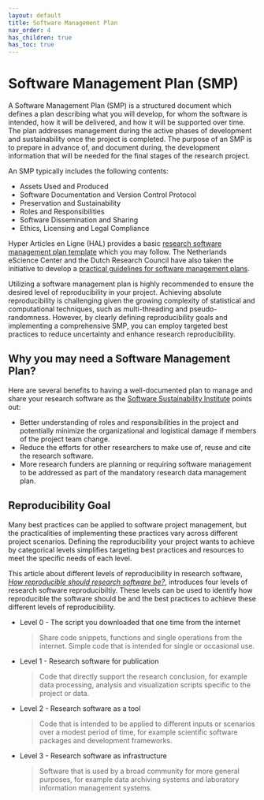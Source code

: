 ```yaml
---
layout: default
title: Software Management Plan
nav_order: 4
has_children: true
has_toc: true
---
```


# Software Management Plan (SMP)

A Software Management Plan (SMP) is a structured document which defines a plan describing what you will develop, for whom the software is intended, how it will be delivered, and how it will be supported over time. The plan addresses management during the active phases of development and sustainability once the project is completed. The purpose of an SMP is to prepare in advance of, and document during, the development information that will be needed for the final stages of the research project.  

An SMP typically includes the following contents:  

- Assets Used and Produced
- Software Documentation and Version Control Protocol
- Preservation and Sustainability
- Roles and Responsibilities
- Software Dissemination and Sharing
- Ethics, Licensing and Legal Compliance

Hyper Articles en Ligne (HAL) provides a basic [research software management plan template](https://hal.science/hal-01802565) which you may follow. The Netherlands eScience Center and the Dutch Research Council have also taken the initiative to develop a [practical guidelines for software management plans](https://zenodo.org/records/7185371).  

Utilizing a software management plan is highly recommended to ensure the desired level of reproducibility in your project. Achieving absolute reproducibility is challenging given the growing complexity of statistical and computational techniques, such as multi-threading and pseudo-randomness. However, by clearly defining reproducibility goals and implementing a comprehensive SMP, you can employ targeted best practices to reduce uncertainty and enhance research reproducibility.  

## Why you may need a Software Management Plan?

Here are several benefits to having a well-documented plan to manage and share your research software as the [Software Sustainability Institute](https://www.software.ac.uk/guide/writing-and-using-software-management-plan) points out:  

- Better understanding of roles and responsibilities in the project and potentially minimize the organizational and logistical damage if members of the project team change.  
- Reduce the efforts for other researchers to make use of, reuse and cite the research software.  
- More research funders are planning or requiring software management to be addressed as part of the mandatory research data management plan.  

## Reproducibility Goal

Many best practices can be applied to software project management, but the practicalities of implementing these practices vary across different project scenarios. Defining the reproducibility your project wants to achieve by categorical levels simplifies targeting best practices and resources to meet the specific needs of each level.  

This article about different levels of reproducibility in research software, [_How reproducible should research software be?_](https://zenodo.org/record/4761867), introduces four levels of research software reproducibiltiy. These levels can be used to identify how reproducible the software should be and the best practices to achieve these different levels of reproducibility.  

- Level 0 - The script you downloaded that one time from the internet
    > Share code snippets, functions and single operations from the internet. Simple code that is intended for single or occasional use.

- Level 1 - Research software for publication
    > Code that directly support the research conclusion, for example data processing, analysis and visualization scripts specific to the project or data.

- Level 2 - Research software as a tool
    > Code that is intended to be applied to different inputs or scenarios over a modest period of time, for example scientific software packages and development frameworks.

- Level 3 - Research software as infrastructure
    > Software that is used by a broad community for more general purposes, for example data archiving systems and laboratory information management systems.
